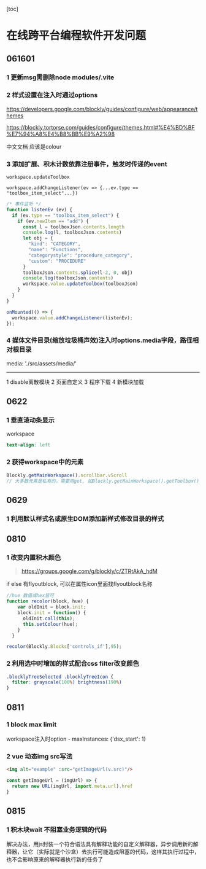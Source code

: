 [toc]



# 在线跨平台编程软件开发问题

## 061601 

### 1 更新msg需删除node modules/.vite

### 2 样式设置在注入时通过options

https://developers.google.com/blockly/guides/configure/web/appearance/themes

https://blockly.tortorse.com/guides/configure/themes.html#%E4%BD%BF%E7%94%A8%E4%B8%BB%E9%A2%98

中文文档 应该是colour

### 3 添加扩展、积木计数依靠注册事件，触发时传递的event

`workspace.updateToolbox`

`workspace.addChangeListener(ev => {...ev.type == "toolbox_item_select"...})`

```javascript
/* 事件监听 */
function listenEv (ev) {
  if (ev.type == "toolbox_item_select") {
    if (ev.newItem == "add") {
      const l = toolboxJson.contents.length
      console.log(l, toolboxJson.contents)
      let obj = {
        "kind": "CATEGORY",
        "name": "Functions",
        "categorystyle": "procedure_category",
        "custom": "PROCEDURE"
      }
      toolboxJson.contents.splice(l-2, 0, obj)
      console.log(toolboxJson.contents)
      workspace.value.updateToolbox(toolboxJson)
    }
  }
}

onMounted(() => {
  workspace.value.addChangeListener(listenEv);
});
```



### 4 媒体文件目录(缩放垃圾桶声效)注入时options.media字段，路径相对根目录

media: './src/assets/media/'



---



1 disable离散模块
2 页面自定义
3 程序下载
4 新模块加载



## 0622

### 1 垂直滚动条显示

workspace

```scss
text-align: left
```



### 2 获得workspace中的元素

```javascript
Blockly.getMainWorkspace().scrollbar.vScroll
// 大多数元素是私有的，需要用get, 如Blockly.getMainWorkspace().getToolbox()

```



## 0629

### 1 利用默认样式名或原生DOM添加新样式修改目录的样式



## 0810

### 1 改变内置积木颜色
> https://groups.google.com/g/blockly/c/ZTRtAkA_hdM

if else 有flyoutblock, 可以在属性icon里面找flyoutblock名称
```javascript
//hue 数值或hex皆可
function recolor(block, hue) { 
    var oldInit = block.init; 
    block.init = function() { 
      oldInit.call(this); 
      this.setColour(hue); 
    } 
  } 

recolor(Blockly.Blocks['controls_if'],95);  
```

### 2 利用选中时增加的样式配合css filter改变颜色
```css
.blocklyTreeSelected .blocklyTreeIcon {
  filter: grayscale(100%) brightness(190%) 
}
```


## 0811
### 1 block max limit
workspace注入时option - maxInstances: {'dsx_start': 1}

### 2 vue 动态img src写法
```html
<img alt="example" :src="getImageUrl(v.src)"/>
```
```javascript
const getImageUrl = (imgUrl) => {
  return new URL(imgUrl, import.meta.url).href
}
```

## 0815
### 1 积木块wait 不阻塞业务逻辑的代码
解决办法，用js封装一个符合语法具有解释功能的自定义解释器，异步调用新的解释器，让它（实际就是个沙盒）去执行可能造成阻塞的代码，这样其执行过程中，也不会影响原来的解释器执行新的任务了
